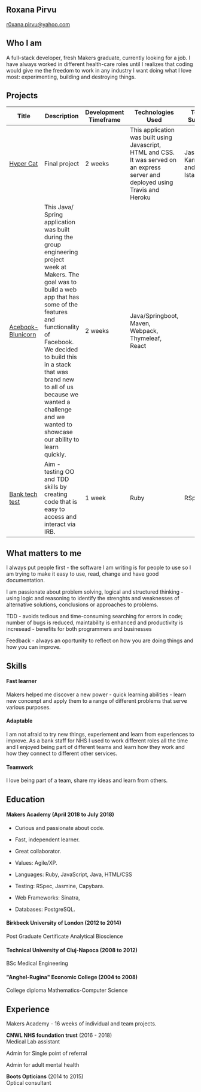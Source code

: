 ## Roxana Pirvu
r0xana.pirvu@yahoo.com

## Who I am
A full-stack developer, fresh Makers graduate, currently looking for a job.
I have always worked in different health-care roles until I realizes that coding would give me the freedom to work in any industry I want doing what I love most: experimenting, building and destroying things.

## Projects
| Title | Description | Development Timeframe | Technologies Used | Test Suites |
| --- | --- | --- | --- | --- |
| [Hyper Cat](https://github.com/williampowell92/hyper_cat) | Final project | 2 weeks | This application was built using Javascript, HTML and CSS. It was served on an express server and deployed using Travis and Heroku |  Jasmine, Karma and Istanbul |
| [Acebook-Blunicorn](https://github.com/Possed/Acebook-Blunicorn) | This Java/ Spring application was built during the group engineering project week at Makers. The goal was to build a web app that has some of the features and functionality of Facebook. We decided to build this in a stack that was brand new to all of us because we wanted a challenge and we wanted to showcase our ability to learn quickly. | 2 weeks | Java/Springboot, Maven, Webpack, Thymeleaf, React | |
| [Bank tech test](https://github.com/Possed/bank_tech_test) | Aim - testing OO and TDD skills by creating code that is easy to access and interact via IRB. | 1 week | Ruby | RSpec|

## What matters to me
I always put people first - the software I am writing is for people to use so I am trying to make it easy to use, read, change and have good documentation.

I am passionate about problem solving, logical and structured thinking - using logic and reasoning to identify the strenghts and weaknesses of alternative solutions, conclusions or approaches to problems.

TDD - avoids tedious and time-consuming searching for errors in code; number of bugs is reduced, maintability is enhanced and productivity is incresead - benefits for both programmers and businesses

Feedback - always an oportunity to reflect on how you are doing things and how you can improve.



## Skills

#### Fast learner
Makers helped me discover a new power - quick learning abilities - learn new concenpt and apply them to a range of different problems that serve various purposes.

#### Adaptable
I am not afraid to try new things, experiement and learn from experiences to improve. As a bank staff for NHS I used to work different roles all the time and I enjoyed being part of different teams and learn how they work and how they connect to different other services.

#### Teamwork
I love being part of a team, share my ideas and learn from others.

#### 

## Education

#### Makers Academy (April 2018 to July 2018)

- Curious and passionate about code. 
- Fast, independent learner.
- Great collaborator.

- Values: Agile/XP.
- Languages: Ruby, JavaScript, Java, HTML/CSS
- Testing: RSpec, Jasmine, Capybara.
- Web Frameworks: Sinatra, 
- Databases: PostgreSQL.


#### Birkbeck University of London (2012 to 2014)

Post Graduate Certificate Analytical Bioscience

#### Technical University of Cluj-Napoca (2008 to 2012)

BSc Medical Engineering

#### "Anghel-Rugina" Economic College (2004 to 2008)

College diploma Mathematics-Computer Science

## Experience
Makers Academy - 16 weeks of individual and team projects.

**CNWL NHS foundation trust** (2016 - 2018)   
Medical Lab assistant

Admin for Single point of referral

Admin for adult mental health

**Boots Opticians** (2014 to 2015)    
Optical consultant


